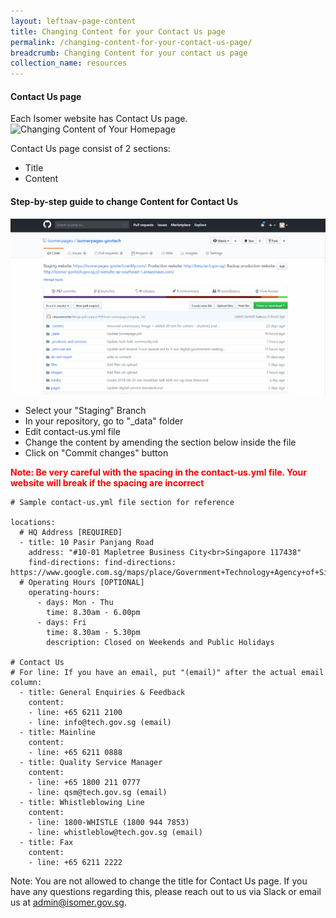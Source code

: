 ```yaml
---
layout: leftnav-page-content
title: Changing Content for your Contact Us page
permalink: /changing-content-for-your-contact-us-page/
breadcrumb: Changing Content for your contact us page
collection_name: resources
---
```


#### **Contact Us page**
Each Isomer website has Contact Us page.
![Changing Content of Your Homepage](/images/resources/contact-us-page.png)

Contact Us page consist of 2 sections:
- Title
- Content

#### **Step-by-step guide to change Content for Contact Us**
![Changing Content of Your Homepage](/images/resources/changing-content-of-your-contact-us-page.gif)

* Select your "Staging" Branch
* In your repository, go to "_data" folder
* Edit contact-us.yml file
* Change the content by amending the section below inside the file
* Click on "Commit changes" button

<font color="red"><b>Note: Be very careful with the spacing in the contact-us.yml file. Your website will break if the spacing are incorrect</b></font>
```
# Sample contact-us.yml file section for reference

locations:
  # HQ Address [REQUIRED]
  - title: 10 Pasir Panjang Road
    address: "#10-01 Mapletree Business City<br>Singapore 117438"
    find-directions: find-directions: https://www.google.com.sg/maps/place/Government+Technology+Agency+of+Singapore/
  # Operating Hours [OPTIONAL]
    operating-hours:
      - days: Mon - Thu
        time: 8.30am - 6.00pm
      - days: Fri
        time: 8.30am - 5.30pm
        description: Closed on Weekends and Public Holidays

# Contact Us
# For line: If you have an email, put "(email)" after the actual email
column:
  - title: General Enquiries & Feedback
    content:
    - line: +65 6211 2100
    - line: info@tech.gov.sg (email)
  - title: Mainline
    content:
    - line: +65 6211 0888
  - title: Quality Service Manager
    content:
    - line: +65 1800 211 0777
    - line: qsm@tech.gov.sg (email)
  - title: Whistleblowing Line
    content:
    - line: 1800-WHISTLE (1800 944 7853)
    - line: whistleblow@tech.gov.sg (email)
  - title: Fax
    content:
    - line: +65 6211 2222

```

Note: You are not allowed to change the title for Contact Us page. If you have any questions regarding this, please reach out to us via Slack or email us at admin@isomer.gov.sg.
